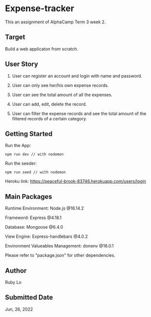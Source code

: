 # Expense-tracker 

This an assignment of AlphaCamp Term 3 week 2.


## Target

Build a web applicaton from scratch.

## User Story

1. User can register an account and login with name and password.

2. User can only see her/his own expense records.

3. User can see the total amount of all the expenses.

4. User can add, edit, delete the record.

5. User can filter the expense records and see the total amount of the filtered records of a certain category.

## Getting Started

Run the App:

```
npm run dev // with nodemon
```

Run the seeder:

```
npm run seed // with nodemon
```

Heroku link: https://peaceful-brook-83746.herokuapp.com/users/login

## Main Packages

Runtime Environment: Node.js @16.14.2

Frameword: Express @4.18.1

Database: Mongoose @6.4.0

View Engine: Express-handlebars @4.0.2

Environment Valueables Management: donenv @16.0.1

Please refer to "package.json" for other dependencies.

## Author

Ruby Lo

## Submitted Date

Jun, 26, 2022
